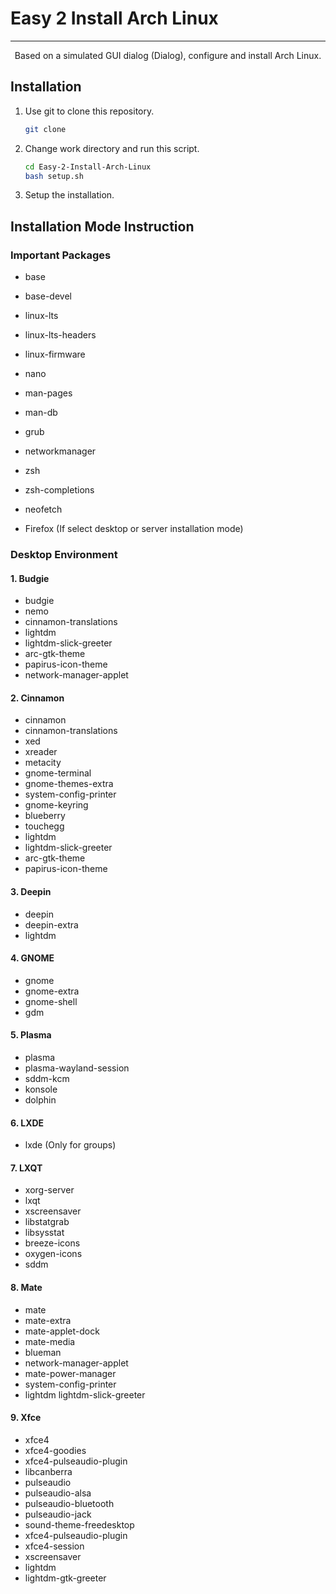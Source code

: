 # Easy 2 Install Arch Linux 

----

<p align=center>Based on a simulated GUI dialog (Dialog), configure and install Arch Linux.</p>

## Installation

1. Use git to clone this repository.
   ```bash
   git clone 
   ```

2. Change work directory and run this script.
   ```bash
   cd Easy-2-Install-Arch-Linux
   bash setup.sh
   ```

3. Setup the installation. 

## Installation Mode Instruction

### Important Packages

- base
- base-devel
- linux-lts
- linux-lts-headers
- linux-firmware
- nano
- man-pages
- man-db
- grub
- networkmanager
- zsh
- zsh-completions
- neofetch

- Firefox (If select desktop or server installation mode)

### Desktop Environment

#### 1. Budgie

- budgie
- nemo
- cinnamon-translations
- lightdm
- lightdm-slick-greeter
- arc-gtk-theme
- papirus-icon-theme
- network-manager-applet

#### 2. Cinnamon

- cinnamon
- cinnamon-translations
- xed
- xreader
- metacity
- gnome-terminal
- gnome-themes-extra
- system-config-printer
- gnome-keyring
- blueberry
- touchegg
- lightdm
- lightdm-slick-greeter
- arc-gtk-theme
- papirus-icon-theme

#### 3. Deepin

- deepin
- deepin-extra
- lightdm

#### 4. GNOME

- gnome
- gnome-extra 
- gnome-shell
- gdm

#### 5. Plasma

- plasma
- plasma-wayland-session
- sddm-kcm
- konsole
- dolphin

#### 6. LXDE

- lxde (Only for groups)

#### 7. LXQT

- xorg-server
- lxqt
- xscreensaver
- libstatgrab
- libsysstat
- breeze-icons
- oxygen-icons
- sddm

#### 8. Mate

- mate
- mate-extra
- mate-applet-dock
- mate-media
- blueman
- network-manager-applet
- mate-power-manager
- system-config-printer
- lightdm lightdm-slick-greeter

#### 9. Xfce

- xfce4
- xfce4-goodies
- xfce4-pulseaudio-plugin
- libcanberra
- pulseaudio
- pulseaudio-alsa
- pulseaudio-bluetooth
- pulseaudio-jack
- sound-theme-freedesktop
- xfce4-pulseaudio-plugin
- xfce4-session
- xscreensaver
- lightdm
- lightdm-gtk-greeter
